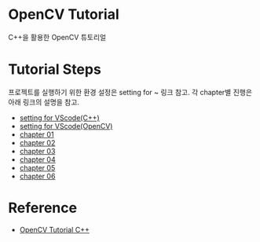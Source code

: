 # OpenCV Tutorial
C++을 활용한 OpenCV 튜토리얼

# Tutorial Steps
프로젝트를 실행하기 위한 환경 설정은 setting for ~ 링크 참고.
각 chapter별 진행은 아래 링크의 설명을 참고.
- [setting for VScode(C++)](https://comfortable-carnation-df7.notion.site/C-2cb79a033b4f478598343bcb590dd040?pvs=4)
- [setting for VScode(OpenCV)](https://comfortable-carnation-df7.notion.site/OpenCV-aaa8848aa10d4660a4a5c1c0041bae55?pvs=4)
- [chapter 01](https://comfortable-carnation-df7.notion.site/Load-Display-Image-e39c210bc2394a4e86ef744e30fcfd65?pvs=4)
- [chapter 02](https://comfortable-carnation-df7.notion.site/Play-Video-from-File-or-Camera-7ce885cd513f476ba08a9e2c677fdec2?pvs=4)
- [chapter 03](https://comfortable-carnation-df7.notion.site/Save-Images-Videos-to-File-54a9ea72708a46549c3ed9d8e75ff68d?pvs=4)
- [chapter 04](https://comfortable-carnation-df7.notion.site/Change-Brightness-61a7a676416d442a8923885ac355ede7?pvs=4)
- [chapter 05](https://comfortable-carnation-df7.notion.site/Change-Contrast-5b05db1b240c445e9d6bc0e28af912f7?pvs=4)
- [chapter 06](https://comfortable-carnation-df7.notion.site/Histogram-Equalization-cc67c23ab6c8446e8900d7937d7b4411?pvs=4)

# Reference
- [OpenCV Tutorial C++](https://www.opencv-srf.com/p/opencv-lessons.html)
